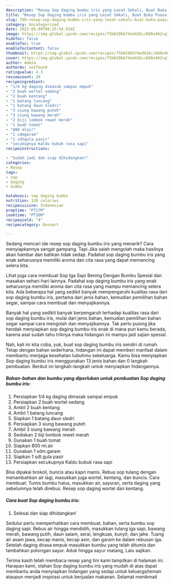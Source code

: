 ```yaml
---
description: "Resep Sop daging bumbu iris yang Lezat Sekali, Buat Buka Puasa Menggugah Selera"
title: "Resep Sop daging bumbu iris yang Lezat Sekali, Buat Buka Puasa Menggugah Selera"
slug: 789-resep-sop-daging-bumbu-iris-yang-lezat-sekali-buat-buka-puasa-menggugah-selera
category: Uncategorized
date: 2022-05-09T00:25:54.524Z
image: https://img-global.cpcdn.com/recipes/f5b020bb74ed416c/680x482cq70/sop-daging-bumbu-iris-foto-resep-utama.jpg
hideToc: false
enableToc: true
enableTocContent: false
thumbnail: https://img-global.cpcdn.com/recipes/f5b020bb74ed416c/680x482cq70/sop-daging-bumbu-iris-foto-resep-utama.jpg
cover: https://img-global.cpcdn.com/recipes/f5b020bb74ed416c/680x482cq70/sop-daging-bumbu-iris-foto-resep-utama.jpg
author: Admin
authorAv: notfound
ratingvalue: 4.3
reviewcount: 20
recipeingredient:
- "1/4 kg daging dimasak sampai empuk"
- "2 buah wortel sedang"
- "2 buah kentang"
- "1 batang luncang"
- "1 batang daun sledri"
- "3 siung bawang puteh"
- "3 siung bawang merah"
- "2 biji lombok rewet merah"
- "1 buah tomat"
- "800 mlair"
- "1 sdmgaram"
- "1 sdtgula pasir"
- "secukupnya Kaldu bubuk rasa sapi"
recipeinstructions:

- "Sudah jadi dan siap dihidangkan!"
categories:
- Resep
tags:
- sop
- daging
- bumbu

katakunci: sop daging bumbu 
nutrition: 120 calories
recipecuisine: Indonesian
preptime: "PT17M"
cooktime: "PT36M"
recipeyield: "4"
recipecategory: Dessert

---
```



Sedang mencari ide resep sop daging bumbu iris yang menarik? Cara menyiapkannya sangat gampang. Tapi Jika salah mengolah maka hasilnya akan hambar dan bahkan tidak sedap. Padahal sop daging bumbu iris yang enak seharusnya memiliki aroma dan cita rasa yang dapat memancing selera kita.


Lihat juga cara membuat Sop Iga Sapi Bening Dengan Bumbu Spesial dan masakan sehari-hari lainnya. Padahal sop daging bumbu iris yang enak seharusnya memiliki aroma dan cita rasa yang mampu memancing selera kita. Ada beberapa hal yang sedikit banyak mempengaruhi kualitas rasa dari sop daging bumbu iris, pertama dari jenis bahan, kemudian pemilihan bahan segar, sampai cara membuat dan menyajikannya.

Banyak hal yang sedikit banyak berpengaruh terhadap kualitas rasa dari sop daging bumbu iris, mulai dari jenis bahan, kemudian pemilihan bahan segar sampai cara mengolah dan menyajikannya. Tak perlu pusing jika hendak menyiapkan sop daging bumbu iris enak di mana pun kamu berada, karena asal sudah tahu triknya maka hidangan ini mampu jadi sajian spesial.


Nah, kali ini kita coba, yuk, buat sop daging bumbu iris sendiri di rumah. Tetap dengan bahan sederhana, hidangan ini dapat memberi manfaat dalam membantu menjaga kesehatan tubuhmu sekeluarga. Kamu bisa menyiapkan Sop daging bumbu iris menggunakan 13 jenis bahan dan 0 langkah pembuatan. Berikut ini langkah-langkah untuk menyiapkan hidangannya.

<!--inarticleads1-->

##### Bahan-bahan dan bumbu yang diperlukan untuk pembuatan Sop daging bumbu iris:

1. Persiapkan 1/4 kg daging dimasak sampai empuk
1. Persiapkan 2 buah wortel sedang
1. Ambil 2 buah kentang
1. Ambil 1 batang luncang
1. Siapkan 1 batang daun sledri
1. Persiapkan 3 siung bawang puteh
1. Ambil 3 siung bawang merah
1. Sediakan 2 biji lombok rewet merah
1. Gunakan 1 buah tomat
1. Siapkan 800 ml.air
1. Gunakan 1 sdm.garam
1. Siapkan 1 sdt.gula pasir
1. Persiapkan secukupnya Kaldu bubuk rasa sapi


Bisa dipakai brokoli, buncis atau kapri manis. Rebus sop tulang dengan menambahkan air lagi, masukkan juga wortel, kentang, dan buncis. Cara membuat: Tumis bumbu halus, masukkan air, sayuran, serta daging yang sebelumnya telah direbus. Resep sop daging wortel dan kentang. 

<!--inarticleads2-->

##### Cara buat Sop daging bumbu iris:


1. Selesai dan siap dihidangkan!

Sedulur perlu memperhatikan cara membuat, bahan, serta bumbu sop daging sapi. Rebus air hingga mendidih, masukkan tulang iga sapi, bawang merah, bawang putih, daun salam, serai, lengkuas, kunyit, dan jahe. Tuang air asam jawa, kecap manis, kecap asin, dan garam ke dalam rebusan iga. Setelah daging dirasa empuk masukkan bumbu yang telah ditumis dan tambahkan potongan sayur. Aduk hingga sayur matang, Lalu sajikan. 

Terima kasih telah membaca resep yang tim kami tampilkan di halaman ini. Harapan kami, olahan Sop daging bumbu iris yang mudah di atas dapat membantu anda menyiapkan hidangan yang sedap untuk keluarga/teman ataupun menjadi inspirasi untuk berjualan makanan. Selamat menikmati

